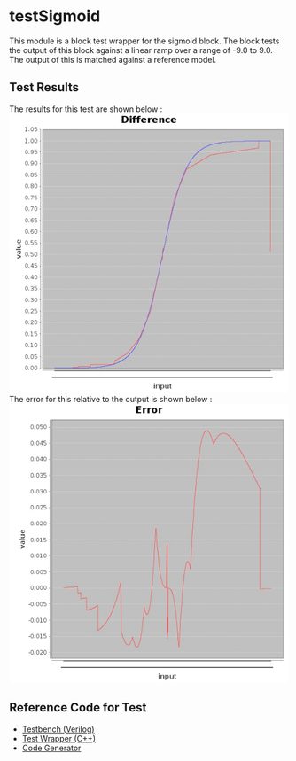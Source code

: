 
# testSigmoid


This module is a block test wrapper for the sigmoid block. The block tests the output of this block
against a linear ramp over a range of -9.0 to 9.0. The output of this is matched
against a reference model.

## Test Results

The results for this test are shown below :
![Ref vs RTL](discrim.jpg)
The error for this relative to the output is shown below :
![RTL](discrime.jpg)

## Reference Code for Test
* [Testbench (Verilog)](../test/testSigmoid.v)
* [Test Wrapper (C++)](../test/testSigmoid.cpp)
* [Code Generator](../)

    

        